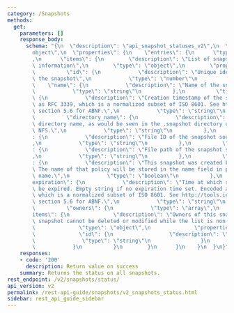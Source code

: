 ```yaml
---
category: /Snapshots
methods:
  get:
    parameters: []
    response_body:
      schema: "{\n  \"description\": \"api_snapshot_statuses_v2\",\n  \"type\": \"\
        object\",\n  \"properties\": {\n    \"entries\": {\n      \"type\": \"array\"\
        ,\n      \"items\": {\n        \"description\": \"List of snapshot status\
        \ information\",\n        \"type\": \"object\",\n        \"properties\": {\n\
        \          \"id\": {\n            \"description\": \"Unique identifier of\
        \ the snapshot\",\n            \"type\": \"number\"\n          },\n      \
        \    \"name\": {\n            \"description\": \"Name of the snapshot\",\n\
        \            \"type\": \"string\"\n          },\n          \"timestamp\":\
        \ {\n            \"description\": \"Creation timestamp of the snapshot, encoded\
        \ as RFC 3339, which is a normalized subset of ISO 8601. See http://tools.ietf.org/rfc/rfc3339.txt,\
        \ section 5.6 for ABNF.\",\n            \"type\": \"string\"\n          },\n\
        \          \"directory_name\": {\n            \"description\": \"Snapshot\
        \ directory name, as would be seen in the .snapshot directory over SMB or\
        \ NFS.\",\n            \"type\": \"string\"\n          },\n          \"source_file_id\"\
        : {\n            \"description\": \"File ID of the snapshot source directory\"\
        ,\n            \"type\": \"string\"\n          },\n          \"source_file_path\"\
        : {\n            \"description\": \"File path of the snapshot source directory\"\
        ,\n            \"type\": \"string\"\n          },\n          \"created_by_policy\"\
        : {\n            \"description\": \"This snapshot was created by a policy.\
        \ The name of that policy will be stored in the name field in place of a user-defined\
        \ name.\",\n            \"type\": \"boolean\"\n          },\n          \"\
        expiration\": {\n            \"description\": \"Time at which snapshot will\
        \ be expired. Empty string if no expiration time set. Encoded as RFC 3339,\
        \ which is a normalized subset of ISO 8601. See http://tools.ietf.org/rfc/rfc3339.txt,\
        \ section 5.6 for ABNF.\",\n            \"type\": \"string\"\n          },\n\
        \          \"owners\": {\n            \"type\": \"array\",\n            \"\
        items\": {\n              \"description\": \"Owners of this snapshot. The\
        \ snapshot cannot be deleted or modified while the list is non-empty.\",\n\
        \              \"type\": \"object\",\n              \"properties\": {\n  \
        \              \"id\": {\n                  \"description\": \"id\",\n   \
        \               \"type\": \"string\"\n                }\n              }\n\
        \            }\n          }\n        }\n      }\n    }\n  }\n}"
    responses:
    - code: '200'
      description: Return value on success
    summary: Returns the status on all snapshots.
rest_endpoint: /v2/snapshots/status/
api_version: v2
permalink: /rest-api-guide/snapshots/v2_snapshots_status.html
sidebar: rest_api_guide_sidebar
---
```

